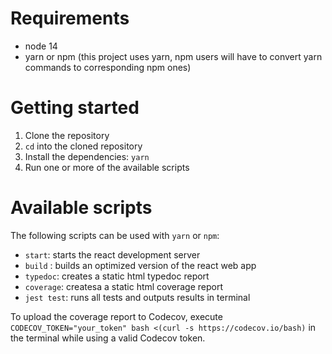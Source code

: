 # Requirements

- node 14
- yarn or npm (this project uses yarn, npm users will have to convert yarn commands to corresponding npm ones)

# Getting started

1. Clone the repository
1. `cd` into the cloned repository
1. Install the dependencies: `yarn`
1. Run one or more of the available scripts

# Available scripts

The following scripts can be used with `yarn` or `npm`:

- `start`: starts the react development server
- `build` : builds an optimized version of the react web app
- `typedoc`: creates a static html typedoc report
- `coverage`: createsa a static html coverage report
- `jest test`: runs all tests and outputs results in terminal

To upload the coverage report to Codecov, execute `CODECOV_TOKEN="your_token" bash <(curl -s https://codecov.io/bash)` in the terminal while using a valid Codecov token.
